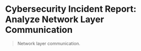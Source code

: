 # Cybersecurity Incident Report: Analyze Network Layer Communication
> Network layer communication.

